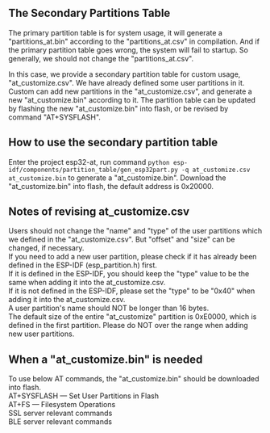 ## The Secondary Partitions Table

The primary partition table is for system usage, it will generate a "partitions_at.bin" according to the "partitions_at.csv" in compilation. And if the primary partition table goes wrong, the system will fail to startup. So generally, we should not change the "partitions_at.csv".

In this case, we provide a secondary partition table for custom usage, "at_customize.csv". We have already defined some user partitions in it. Custom can add new partitions in the "at_customize.csv", and generate a new "at_customize.bin" according to it. The partition table can be updated by flashing the new "at_customize.bin" into flash, or be revised by command "AT+SYSFLASH".

## How to use the secondary partition table
Enter the project esp32-at, run command `python esp-idf/components/partition_table/gen_esp32part.py -q at_customize.csv at_customize.bin` to generate a "at_customize.bin".
Download the "at_customize.bin" into flash, the default address is 0x20000.

## Notes of revising at_customize.csv
Users should not change the "name" and "type" of the user partitions which we defined in the "at_customize.csv". But "offset" and "size" can be changed, if necessary.  
If you need to add a new user partition, please check if it has already been defined in the ESP-IDF (esp_partition.h) first.  
If it is defined in the ESP-IDF, you should keep the "type" value to be the same when adding it into the at_customize.csv.  
If it is not defined in the ESP-IDF, please set the "type" to be "0x40" when adding it into the at_customize.csv.  
A user partition's name should NOT be longer than 16 bytes.  
The default size of the entire "at_customize" partition is 0xE0000, which is defined in the first partition. Please do NOT over the range when adding new user partitions.  


## When a "at_customize.bin" is needed
To use below AT commands, the "at_customize.bin" should be downloaded into flash.  
AT+SYSFLASH — Set User Partitions in Flash  
AT+FS — Filesystem Operations   
SSL server relevant commands  
BLE server relevant commands  
